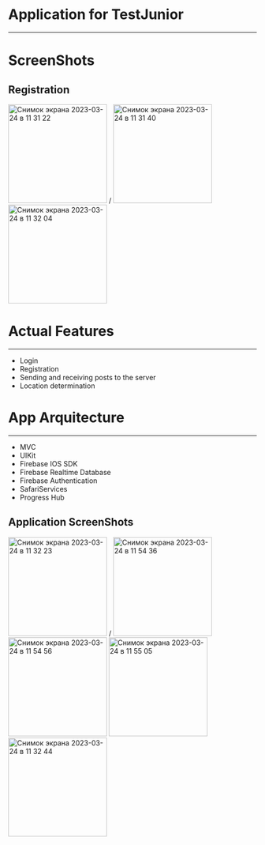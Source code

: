 
# Application for TestJunior
____
# ScreenShots
## Registration
<img width="200" alt="Снимок экрана 2023-03-24 в 11 31 22" src="https://user-images.githubusercontent.com/95250432/227467427-b6ef5297-2018-4bed-92f7-a3383a58a748.png"> /
<img width="200" alt="Снимок экрана 2023-03-24 в 11 31 40" src="https://user-images.githubusercontent.com/95250432/227468503-2858920f-800a-4ea6-8394-3eb341802b5c.png">
<img width="200" alt="Снимок экрана 2023-03-24 в 11 32 04" src="https://user-images.githubusercontent.com/95250432/227468755-93a75f53-06ca-4809-8af4-9ae22b1cf794.png">


# Actual Features
____
+ Login
+ Registration
+ Sending and receiving posts to the server
+ Location determination

# App Arquitecture
____
+ MVC
+ UIKit 
+ Firebase IOS SDK
+ Firebase Realtime Database
+ Firebase Authentication
+ SafariServices
+ Progress Hub

## Application ScreenShots
<img width="200" alt="Снимок экрана 2023-03-24 в 11 32 23" src="https://user-images.githubusercontent.com/95250432/227468332-8624fc7f-adef-4f33-87d9-da2d07db0bf1.png"> /
<img width="200" alt="Снимок экрана 2023-03-24 в 11 54 36" src="https://user-images.githubusercontent.com/95250432/227471792-faa75efc-7ae9-418a-bbed-c4f6c05be96c.png">
<img width="200" alt="Снимок экрана 2023-03-24 в 11 54 56" src="https://user-images.githubusercontent.com/95250432/227471878-8b8de920-3d9a-45b7-8e6a-91d1a882aa71.png">
<img width="200" alt="Снимок экрана 2023-03-24 в 11 55 05" src="https://user-images.githubusercontent.com/95250432/227471850-4ea332c3-0470-4e0b-a367-ff42d9f9358e.png">
<img width="200" alt="Снимок экрана 2023-03-24 в 11 32 44" src="https://user-images.githubusercontent.com/95250432/227468357-5f21157e-610d-4701-b773-844aefdcaa75.png">
